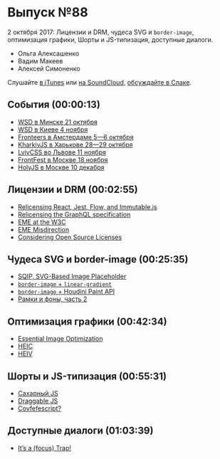 # Выпуск №88

2 октября 2017: Лицензии и DRM, чудеса SVG и `border-image`, оптимизация графики, Шорты и JS-типизация, доступные диалоги.

- Ольга Алексашенко
- Вадим Макеев
- Алексей Симоненко

Слушайте [в iTunes](https://itunes.apple.com/ru/podcast/veb-standarty/id1080500016) или [на SoundCloud](https://soundcloud.com/web-standards/episode-88), [обсуждайте в Слаке](http://slack.web-standards.ru/).

## События (00:00:13)

- [WSD в Минске 21 октября](https://wsd.events/2017/10/21/)
- [WSD в Киеве 4 ноября](https://wsd.events/2017/11/04/)
- [Fronteers в Амстердаме 5—6 октября](https://fronteers.nl/congres/2017)
- [KharkivJS в Харькове 28—29 октября](http://kharkivjs.org/)
- [LvivCSS во Львове 11 ноября](http://www.lvivcss.com.ua/)
- [FrontFest в Москве 18 ноября](http://frontfest.ru/)
- [HolyJS в Москве 10 декабря](https://holyjs-moscow.ru/)

## Лицензии и DRM (00:02:55)

- [Relicensing React, Jest, Flow, and Immutable.js](https://code.facebook.com/posts/300798627056246)
- [Relicensing the GraphQL specification](https://code.facebook.com/posts/121714468491809/relicensing-the-graphql-specification/)
- [EME at the W3C](https://alastairc.ac/2017/07/eme-at-the-w3c/)
- [EME Misdirection](https://alastairc.ac/2017/09/eme-misdirection/)
- [Considering Open Source Licenses](https://alistapart.com/article/considering-open-source-licenses)

## Чудеса SVG и border-image (00:25:35)

- [SQIP, SVG-Based Image Placeholder](https://github.com/technopagan/sqip)
- [`border-image` + `linear-gradient`](http://jsbin.com/nopihep/edit?css,output)
- [`border-image` + Houdini Paint API](https://twitter.com/iamvdo/status/913765484402790400)
- [Рамки и фоны, часть 2](https://htmlacademy.ru/courses/88)

## Оптимизация графики (00:42:34)

- [Essential Image Optimization](https://images.guide/)
- [HEIC](https://en.wikipedia.org/wiki/High_Efficiency_Image_File_Format)
- [HEIV](https://en.wikipedia.org/wiki/High_Efficiency_Video_Coding)

## Шорты и JS-типизация (00:55:31)

- [Сахарный JS](https://habr.ru/p/338914/)
- [Draggable JS](https://shopify.github.io/draggable/)
- [Covfefescript?](http://coub.com/view/y2kir)

## Доступные диалоги (01:03:39)

- [It’s a (focus) Trap!](https://habr.ru/p/338130/)
